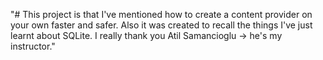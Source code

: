 "# This project is that I've mentioned how to create a content provider on your own faster and safer. Also it was created to recall the things I've just learnt about SQLite. I really thank you Atil Samancioglu -> he's my instructor." 
